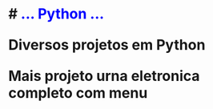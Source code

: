 <!DOCTYPE html>
<html lang="potugues.br">
<head>
    <meta charset="UTF-8">
    <meta name="viewport" content="width=device-width, initial-scale=1.0">
   
</head>
<h1># <font color="#0000FF">... Python ...</font>

<p>
    Diversos projetos em Python
<p>
    Mais projeto urna eletronica completo com menu 
</h1>
<body>
    
</body>
</html>
